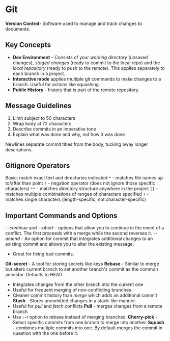 # Git

**Version Control**- Software used to manage and track changes to documents.

## Key Concepts

- **Dev Environment** - Consists of your *working directory* (unsaved changes), *staged changes* (ready to commit to the local repo) and the *local repository* (ready to push to the remote). This applies separately to each branch in a project.
- **Interactive mode** applies multiple git commands to make changes to a branch. Useful for actions like squashing.
- **Public History** - history that is part of the remote repository.

## Message Guidelines

1. Limit subject to 50 characters
2. Wrap body at 72 characters
3. Describe commits in an imperative tone
4. Explain what was done and why, not how it was done

Newlines separate commit titles from the body, tucking away longer descriptions.

## Gitignore Operators

Basic: match exact text and directories indicated
`*` - matches file names up to/after than point
`!` - negation operator (does not ignore those specific characters)
`**` - matches directory structure anywhere in the project
`[]` - matches multiple combinations of ranges of characters specified
`?` - matches single characters (length-specific, not character-specific)

## Important Commands and Options

*--continue* and *--abort* - options that allow you to continue in the event of a conflict. The first proceeds with a merge while the second reverses it.
*--amend* - An option for commit that integrates additional changes to an existing commit and allows you to alter the existing message.
  - Great for fixing bad commits.

**Git-secret** - A tool for storing secrets like keys
**Rebase** - Similar to merge but alters current branch to set another branch's commit as the common ancestor. Defaults to HEAD.
  - Integrates changes from the other branch into the current one
  - Useful for frequent merging of non-conflicting branches
  - Cleaner commit history than *merge* which adds an additional commit
**Stash** - Stores uncomitted changes in a stack-like manner.
  - Useful for *pull* and *fetch* conflicts
**Pull** - merges changes from a remote branch
  - Use *--r* option to rebase instead of merging branches.
**Cherry-pick** - Select specific commits from one branch to merge into another.
**Squash** - combines multiple commits into one. By default merges the commit in question with the one before it.